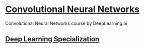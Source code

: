 # [Convolutional Neural Networks](https://www.coursera.org/learn/convolutional-neural-networks?specialization=deep-learning)
Convolutional Neural Networks course by DeepLearning.ai
## [Deep Learning Specialization](https://www.coursera.org/specializations/deep-learning)
